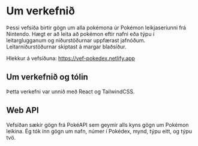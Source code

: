 # Um verkefnið

Þessi vefsíða birtir gögn um alla pokémona úr Pokémon leikjaseríunni frá Nintendo. Hægt er að leita að pokémon eftir nafni eða týpu í leitarglugganum og niðurstöðurnar uppfærast jafnóðum. Leitarniðurstöðurnar skiptast á margar blaðsíður.

Hlekkur á vefsíðuna: https://vef-pokedex.netlify.app

## Um verkefnið og tólin

Þetta verkefni var unnið með React og TailwindCSS.

## Web API

Vefsíðan sækir gögn frá PokéAPI sem geymir alls kyns gögn um Pokémon leikina. Ég tók inn gögn um nafn, númer í Pokédex, mynd, týpu eitt, og týpu tvö.
